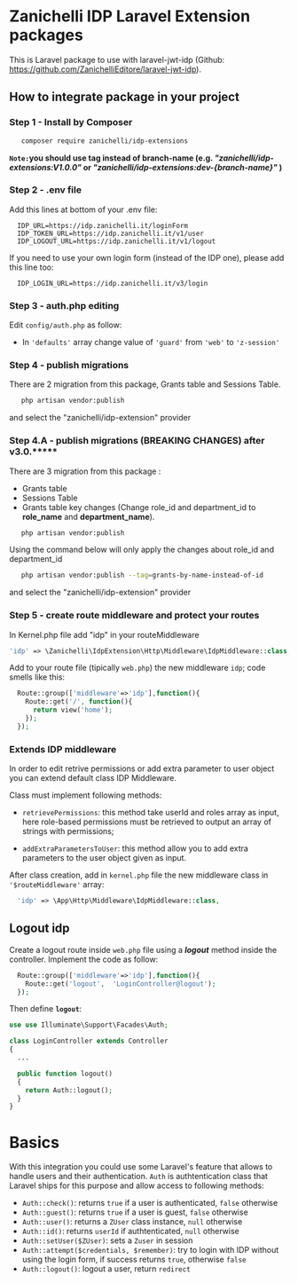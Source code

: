 # Zanichelli IDP Laravel Extension packages

This is Laravel package to use with laravel-jwt-idp (Github: https://github.com/ZanichelliEditore/laravel-jwt-idp).

## How to integrate package in your project

### Step 1 - Install by Composer

```bash
   composer require zanichelli/idp-extensions
```

**`Note:`you should use tag instead of branch-name (e.g. _"zanichelli/idp-extensions:V1.0.0"_ or _"zanichelli/idp-extensions:dev-{branch-name}"_ )**


### Step 2 - .env file

Add this lines at bottom of your .env file:

```
  IDP_URL=https://idp.zanichelli.it/loginForm
  IDP_TOKEN_URL=https://idp.zanichelli.it/v1/user
  IDP_LOGOUT_URL=https://idp.zanichelli.it/v1/logout
```

If you need to use your own login form (instead of the IDP one), please add this line too:

```
  IDP_LOGIN_URL=https://idp.zanichelli.it/v3/login
```

### Step 3 - auth.php editing

Edit `config/auth.php` as follow:

- In `'defaults'` array change value of `'guard'` from `'web'` to `'z-session'`


### Step 4 - publish migrations

There are 2 migration from this package, Grants table and Sessions Table.

```bash
   php artisan vendor:publish
```

and select the "zanichelli/idp-extension" provider

### Step 4.A - publish migrations (BREAKING CHANGES) after v3.0.*****
There are 3 migration from this package :
 - Grants table
 - Sessions Table
 - Grants table key changes (Change role_id and department_id to **role_name** and **department_name**).


```bash
   php artisan vendor:publish
```

Using the command below will only apply the changes about role_id and department_id
```bash
   php artisan vendor:publish --tag=grants-by-name-instead-of-id
```


and select the "zanichelli/idp-extension" provider
### Step 5 - create route middleware and protect your routes
In Kernel.php file add "idp" in your routeMiddleware

```php
'idp' => \Zanichelli\IdpExtension\Http\Middleware\IdpMiddleware::class,
```

Add to your route file (tipically `web.php`) the new middleware `idp`; code smells like this:

```php
  Route::group(['middleware'=>'idp'],function(){
    Route::get('/', function(){
      return view('home');
    });
  });
```

###  Extends IDP middleware

In order to edit retrive permissions or add extra parameter to user object you can extend default class IDP Middleware.

Class must implement following methods:

- `retrievePermissions`: this method take userId and roles array as input, here role-based permissions must be retrieved to output an array of strings with permissions;

- `addExtraParametersToUser`: this method allow you to add extra parameters to the user object given as input.

After class creation, add in `kernel.php` file the new middleware class in `'$routeMiddleware'` array:

```php
  'idp' => \App\Http\Middleware\IdpMiddleware::class,
```


## Logout idp

Create a logout route inside `web.php` file using a **_logout_** method inside the controller.
Implement the code as follow:

```php
  Route::group(['middleware'=>'idp'],function(){
    Route::get('logout',  'LoginController@logout');
  });
```

Then define **`logout`**:

```php
use use Illuminate\Support\Facades\Auth;

class LoginController extends Controller
{
  ...

  public function logout()
  {
    return Auth::logout();
  }
}
```

# Basics

With this integration you could use some Laravel's feature that allows to handle users and their authentication.
`Auth` is authtentication class that Laravel ships for this purpose and allow access to following methods:

- `Auth::check()`: returns `true` if a user is authenticated, `false` otherwise
- `Auth::guest()`: returns `true` if a user is guest, `false` otherwise
- `Auth::user()`: returns a `ZUser` class instance, `null` otherwise
- `Auth::id()`: returns `userId` if authtenticated, `null` otherwise
- `Auth::setUser($ZUser)`: sets a `Zuser` in session
- `Auth::attempt($credentials, $remember)`: try to login with IDP without using the login form, if success returns `true`, otherwise `false`
- `Auth::logout()`: logout a user, return `redirect`
